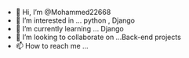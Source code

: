 - 👋 Hi, I’m @Mohammed22668
- 👀 I’m interested in ... python , Django
- 🌱 I’m currently learning ... Django
- 💞️ I’m looking to collaborate on ...Back-end projects
- 📫 How to reach me ...

<!---
Mohammed22668/Mohammed22668 is a ✨ special ✨ repository because its `README.md` (this file) appears on your GitHub profile.
You can click the Preview link to take a look at your changes.
--->
